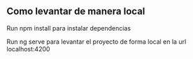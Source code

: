 ## Como levantar de manera local

Run npm install para instalar dependencias 

Run ng serve para levantar el proyecto de forma local en la url localhost:4200

